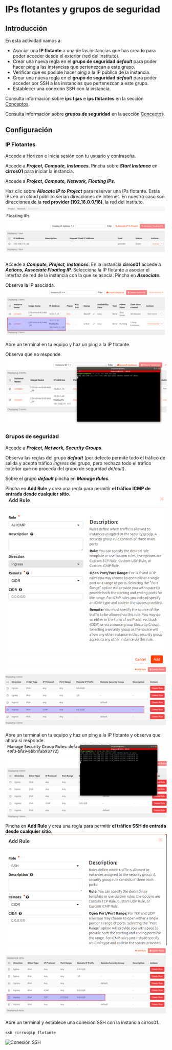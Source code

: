# IPs flotantes y grupos de seguridad
## Introducción
En esta actividad vamos a:

- Asociar una **IP flotante** a una de las instancias que has creado para poder acceder desde el exterior (red del instituto).
- Crear una nueva regla en el **grupo de seguridad** ***default*** para poder hacer ping a las instancias que pertenezcan a este grupo.
- Verificar que es posible hacer ping a la IP pública de la instancia.
- Crear una nueva regla en el **grupo de seguridad** ***default*** para poder acceder por SSH a las instancias que pertenezcan a este grupo. 
- Establecer una conexión SSH con la instancia.

Consulta información sobre **ips fijas** e **ips flotantes** en la sección [Conceptos](../../../09-Conceptos/Conceptos.md#ip-fija).

Consulta información sobre **grupos de seguridad** en la sección [Conceptos](../../../09-Conceptos/Conceptos.md#grupo-de-seguridad).

## Configuración
### IP Flotantes

Accede a Horizon e Inicia sesión con tu usuario y contraseña.

Accede a ***Project, Compute, Instances***. Pincha sobre ***Start Instance*** en **cirros01** para iniciar la instancia.

Accede a ***Project, Compute, Network, Floating IPs***.

Haz clic sobre ***Allocate IP to Project*** para reservar una IPs flotante. Estás IPs en un cloud público serían direcciones de Internet. En nuestro caso son direcciones de la **red provider (192.16.0.0/16)**, la red del instituto.
![IP flotante reservada](img/ipflotante_1.png)

Accede a ***Compute, Project, Instances***. En la instancia **cirros01** accede a ***Actions, Associate  Floating IP***. Selecciona la IP flotante a asociar el interfaz de red de la instancia con la que se asocia. Pincha en ***Associate***.

Observa la IP asociada.
![IP flotante reservada](img/ipflotante_2.png)

Abre un terminal en tu equipo y haz un ping a la IP flotante.

Observa que no responde.
![Ping](img/ping.png)

### Grupos de seguridad

Accede a  ***Project, Network, Security Groups***.

Observa las reglas del grupo ***default*** (por defecto permite todo el tráfico de salida y acepta tráfico *ingress* del grupo, pero rechaza todo el tráfico exterior que no proceda del grupo de seguridad *default*).

Sobre el grupo ***default*** pincha en ***Manage Rules***.

Pincha en **Add Rule** y crea una regla para permitir **el tráfico ICMP de entrada desde cualquier sitio**.
![Regla ICMP](img/reglaICMP_1.png)
![Regla ICMP](img/reglaICMP_2.png)

Abre un terminal en tu equipo y haz un ping a la IP flotante y observa que ahora sí responde.
![Ping](img/pingSI.png)

Pincha en **Add Rule** y crea una regla para permitir **el tráfico SSH de entrada desde cualquier sitio**.
![Regla SSH](img/reglaSSH_1.png)
![Regla SSH](img/reglaSSH_2.png)

Abre un terminal y establece una conexión SSH con la instancia cirros01..

```ssh cirros@ip_flotante```

![Conexión SSH](img/ssh.png)